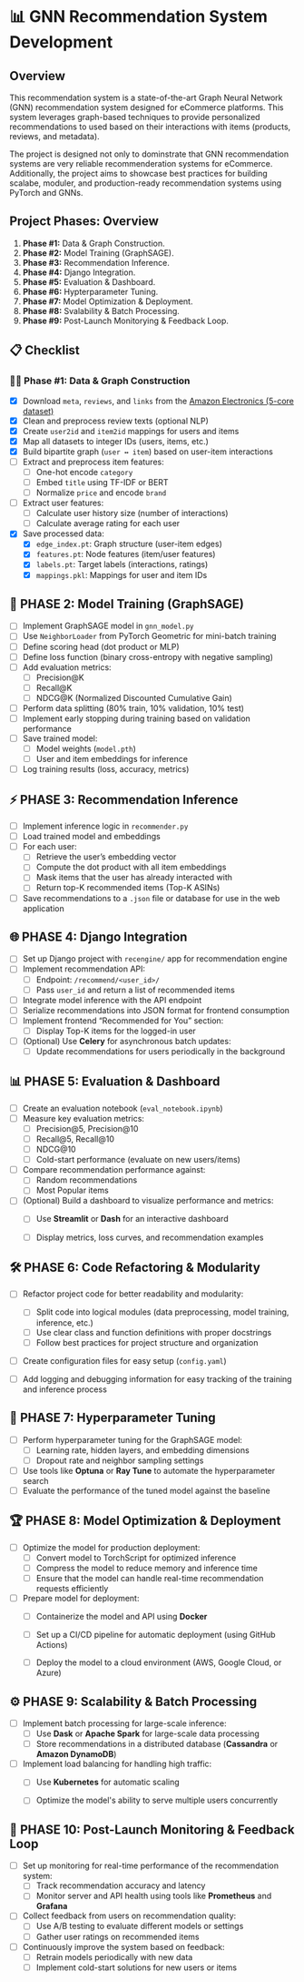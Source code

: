 # 📊 GNN Recommendation System Development

## Overview

This recommendation system is a state-of-the-art Graph Neural Network (GNN) recommendation system designed for eCommerce platforms. This system leverages graph-based techniques to provide personalized recommendations to used based on their interactions with items (products, reviews, and metadata). 

The project is designed not only to dominstrate that GNN recommendation systems are very reliable recommenderation systems for eCommerce. Additionally, the project aims to showcase best practices for building scalabe, moduler, and production-ready recommendation systems using PyTorch and GNNs.

##  Project Phases: Overview

1. **Phase #1:** Data & Graph Construction.
2. **Phase #2:** Model Training (GraphSAGE).
3. **Phase #3:** Recommendation Inference.
4. **Phase #4:** Django Integration.
5. **Phase #5:** Evaluation & Dashboard. 
6. **Phase #6:** Hypterparameter Tuning.
7. **Phase #7:** Model Optimization & Deployment.
8. **Phase #8:** Svalability & Batch Processing.
9. **Phase #9:** Post-Launch Monitorying & Feedback Loop.


## 📋 Checklist

### 🧑‍💻 Phase #1: Data & Graph Construction
- [x] Download `meta`, `reviews`, and `links` from the [Amazon Electronics (5-core dataset)](https://amazon-reviews-2023.github.io/data_processing/5core.html)
- [x] Clean and preprocess review texts (optional NLP)
- [x] Create `user2id` and `item2id` mappings for users and items
- [x] Map all datasets to integer IDs (users, items, etc.)
- [x] Build bipartite graph (`user ↔ item`) based on user-item interactions
- [ ] Extract and preprocess item features:
  - [ ] One-hot encode `category`
  - [ ] Embed `title` using TF-IDF or BERT
  - [ ] Normalize `price` and encode `brand`
- [ ] Extract user features:
  - [ ] Calculate user history size (number of interactions)
  - [ ] Calculate average rating for each user
- [x] Save processed data:
  - [x] `edge_index.pt`: Graph structure (user-item edges)
  - [x] `features.pt`: Node features (item/user features)
  - [x] `labels.pt`: Target labels (interactions, ratings)
  - [x] `mappings.pkl`: Mappings for user and item IDs

## 🧠 PHASE 2: Model Training (GraphSAGE)

- [ ] Implement GraphSAGE model in `gnn_model.py`
- [ ] Use `NeighborLoader` from PyTorch Geometric for mini-batch training
- [ ] Define scoring head (dot product or MLP)
- [ ] Define loss function (binary cross-entropy with negative sampling)
- [ ] Add evaluation metrics:
  - [ ] Precision@K
  - [ ] Recall@K
  - [ ] NDCG@K (Normalized Discounted Cumulative Gain)
- [ ] Perform data splitting (80% train, 10% validation, 10% test)
- [ ] Implement early stopping during training based on validation performance
- [ ] Save trained model:
  - [ ] Model weights (`model.pth`)
  - [ ] User and item embeddings for inference
- [ ] Log training results (loss, accuracy, metrics)

## ⚡ PHASE 3: Recommendation Inference

- [ ] Implement inference logic in `recommender.py`
- [ ] Load trained model and embeddings
- [ ] For each user:
  - [ ] Retrieve the user’s embedding vector
  - [ ] Compute the dot product with all item embeddings
  - [ ] Mask items that the user has already interacted with
  - [ ] Return top-K recommended items (Top-K ASINs)
- [ ] Save recommendations to a `.json` file or database for use in the web application

## 🌐 PHASE 4: Django Integration

- [ ] Set up Django project with `recengine/` app for recommendation engine
- [ ] Implement recommendation API:
  - [ ] Endpoint: `/recommend/<user_id>/`
  - [ ] Pass `user_id` and return a list of recommended items
- [ ] Integrate model inference with the API endpoint
- [ ] Serialize recommendations into JSON format for frontend consumption
- [ ] Implement frontend “Recommended for You” section:
  - [ ] Display Top-K items for the logged-in user
- [ ] (Optional) Use **Celery** for asynchronous batch updates:
  - [ ] Update recommendations for users periodically in the background

## 📊 PHASE 5: Evaluation & Dashboard

- [ ] Create an evaluation notebook (`eval_notebook.ipynb`)
- [ ] Measure key evaluation metrics:
  - [ ] Precision@5, Precision@10
  - [ ] Recall@5, Recall@10
  - [ ] NDCG@10
  - [ ] Cold-start performance (evaluate on new users/items)
- [ ] Compare recommendation performance against:
  - [ ] Random recommendations
  - [ ] Most Popular items
- [ ] (Optional) Build a dashboard to visualize performance and metrics:
  - [ ] Use **Streamlit** or **Dash** for an interactive dashboard
  - [ ] Display metrics, loss curves, and recommendation examples


## 🛠️ PHASE 6: Code Refactoring & Modularity

- [ ] Refactor project code for better readability and modularity:
  - [ ] Split code into logical modules (data preprocessing, model training, inference, etc.)
  - [ ] Use clear class and function definitions with proper docstrings
  - [ ] Follow best practices for project structure and organization
- [ ] Create configuration files for easy setup (`config.yaml`)
- [ ] Add logging and debugging information for easy tracking of the training and inference process


## 🔄 PHASE 7: Hyperparameter Tuning

- [ ] Perform hyperparameter tuning for the GraphSAGE model:
  - [ ] Learning rate, hidden layers, and embedding dimensions
  - [ ] Dropout rate and neighbor sampling settings
- [ ] Use tools like **Optuna** or **Ray Tune** to automate the hyperparameter search
- [ ] Evaluate the performance of the tuned model against the baseline

## 🏆 PHASE 8: Model Optimization & Deployment

- [ ] Optimize the model for production deployment:
  - [ ] Convert model to TorchScript for optimized inference
  - [ ] Compress the model to reduce memory and inference time
  - [ ] Ensure that the model can handle real-time recommendation requests efficiently
- [ ] Prepare model for deployment:
  - [ ] Containerize the model and API using **Docker**
  - [ ] Set up a CI/CD pipeline for automatic deployment (using GitHub Actions)
  - [ ] Deploy the model to a cloud environment (AWS, Google Cloud, or Azure)
  

## ⚙️ PHASE 9: Scalability & Batch Processing
- [ ] Implement batch processing for large-scale inference:
  - [ ] Use **Dask** or **Apache Spark** for large-scale data processing
  - [ ] Store recommendations in a distributed database (**Cassandra** or **Amazon DynamoDB**)
- [ ] Implement load balancing for handling high traffic:
  - [ ] Use **Kubernetes** for automatic scaling
  - [ ] Optimize the model's ability to serve multiple users concurrently


## 🌟 PHASE 10: Post-Launch Monitoring & Feedback Loop
- [ ] Set up monitoring for real-time performance of the recommendation system:
  - [ ] Track recommendation accuracy and latency
  - [ ] Monitor server and API health using tools like **Prometheus** and **Grafana**
- [ ] Collect feedback from users on recommendation quality:
  - [ ] Use A/B testing to evaluate different models or settings
  - [ ] Gather user ratings on recommended items
- [ ] Continuously improve the system based on feedback:
  - [ ] Retrain models periodically with new data
  - [ ] Implement cold-start solutions for new users or items
